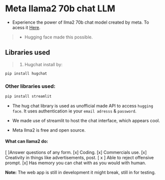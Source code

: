 # Meta llama2 70b chat LLM 
* Experience the power of llma2 70b chat model created by meta.
To acess it [Here](https://wambugu1738metallama2.streamlit.app/).
> - Hugging face made this possible.
## Libraries used
> 1. Hugchat install by:
``` Bash
pip install hugchat
```
### Other libraries used:
``` Bash 
pip install streamlit 
```
- The hug chat library is used as unofficial made API to access `hugging face`. It uses authentication ie your `email adresss` & `password`.

- We made use of  streamlit to host the chat interface, which appears cool.

- Meta llma2 is free and open source.
#### What can llama2 do:
[ ]Answer questions of any form. 
[x] Coding.
[x] Commercials use.
 [x] Creativity in things like advertisements, post.
[ x ]  Able to reject offensive prompt.
[x] Has memory you can chat with as you would with human. 

__Note:__ The web app is still in development it might break, still in for testing.
